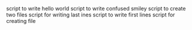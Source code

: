 script to write hello world
script to write confused smiley
script to create two files
script for writing last ines
script to write first lines
script for creating file
